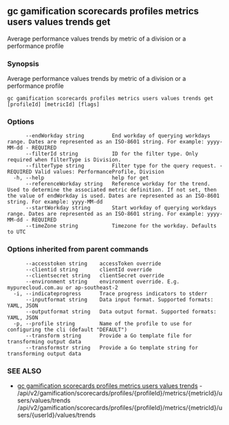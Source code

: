 ## gc gamification scorecards profiles metrics users values trends get

Average performance values trends by metric of a division or a performance profile

### Synopsis

Average performance values trends by metric of a division or a performance profile

```
gc gamification scorecards profiles metrics users values trends get [profileId] [metricId] [flags]
```

### Options

```
      --endWorkday string         End workday of querying workdays range. Dates are represented as an ISO-8601 string. For example: yyyy-MM-dd - REQUIRED
      --filterId string           ID for the filter type. Only required when filterType is Division.
      --filterType string         Filter type for the query request. - REQUIRED Valid values: PerformanceProfile, Division
  -h, --help                      help for get
      --referenceWorkday string   Reference workday for the trend. Used to determine the associated metric definition. If not set, then the value of endWorkday is used. Dates are represented as an ISO-8601 string. For example: yyyy-MM-dd
      --startWorkday string       Start workday of querying workdays range. Dates are represented as an ISO-8601 string. For example: yyyy-MM-dd - REQUIRED
      --timeZone string           Timezone for the workday. Defaults to UTC
```

### Options inherited from parent commands

```
      --accesstoken string    accessToken override
      --clientid string       clientId override
      --clientsecret string   clientSecret override
      --environment string    environment override. E.g. mypurecloud.com.au or ap-southeast-2
  -i, --indicateprogress      Trace progress indicators to stderr
      --inputformat string    Data input format. Supported formats: YAML, JSON
      --outputformat string   Data output format. Supported formats: YAML, JSON
  -p, --profile string        Name of the profile to use for configuring the cli (default "DEFAULT")
      --transform string      Provide a Go template file for transforming output data
      --transformstr string   Provide a Go template string for transforming output data
```

### SEE ALSO

* [gc gamification scorecards profiles metrics users values trends](gc_gamification_scorecards_profiles_metrics_users_values_trends.html)	 - /api/v2/gamification/scorecards/profiles/{profileId}/metrics/{metricId}/users/values/trends /api/v2/gamification/scorecards/profiles/{profileId}/metrics/{metricId}/users/{userId}/values/trends


